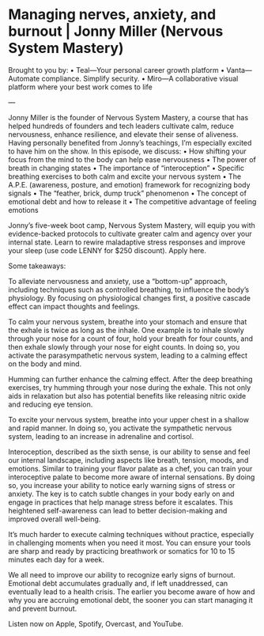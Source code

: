 # Managing nerves, anxiety, and burnout | Jonny Miller (Nervous System Mastery)

Brought to you by:
• Teal—Your personal career growth platform
• Vanta—Automate compliance. Simplify security.
• Miro—A collaborative visual platform where your best work comes to life

—

Jonny Miller is the founder of Nervous System Mastery, a course that has helped hundreds of founders and tech leaders cultivate calm, reduce nervousness, enhance resilience, and elevate their sense of aliveness. Having personally benefited from Jonny’s teachings, I’m especially excited to have him on the show. In this episode, we discuss:
• How shifting your focus from the mind to the body can help ease nervousness
• The power of breath in changing states
• The importance of “interoception”
• Specific breathing exercises to both calm and excite your nervous system
• The A.P.E. (awareness, posture, and emotion) framework for recognizing body signals
• The “feather, brick, dump truck” phenomenon
• The concept of emotional debt and how to release it
• The competitive advantage of feeling emotions

Jonny’s five-week boot camp, Nervous System Mastery, will equip you with evidence-backed protocols to cultivate greater calm and agency over your internal state. Learn to rewire maladaptive stress responses and improve your sleep (use code LENNY for $250 discount). Apply here.

Some takeaways:

To alleviate nervousness and anxiety, use a “bottom-up” approach, including techniques such as controlled breathing, to influence the body’s physiology. By focusing on physiological changes first, a positive cascade effect can impact thoughts and feelings.

To calm your nervous system, breathe into your stomach and ensure that the exhale is twice as long as the inhale. One example is to inhale slowly through your nose for a count of four, hold your breath for four counts, and then exhale slowly through your nose for eight counts. In doing so, you activate the parasympathetic nervous system, leading to a calming effect on the body and mind.

Humming can further enhance the calming effect. After the deep breathing exercises, try humming through your nose during the exhale. This not only aids in relaxation but also has potential benefits like releasing nitric oxide and reducing eye tension.

To excite your nervous system, breathe into your upper chest in a shallow and rapid manner. In doing so, you activate the sympathetic nervous system, leading to an increase in adrenaline and cortisol.

Interoception, described as the sixth sense, is our ability to sense and feel our internal landscape, including aspects like breath, tension, moods, and emotions. Similar to training your flavor palate as a chef, you can train your interoceptive palate to become more aware of internal sensations. By doing so, you increase your ability to notice early warning signs of stress or anxiety. The key is to catch subtle changes in your body early on and engage in practices that help manage stress before it escalates. This heightened self-awareness can lead to better decision-making and improved overall well-being.

It’s much harder to execute calming techniques without practice, especially in challenging moments when you need it most. You can ensure your tools are sharp and ready by practicing breathwork or somatics for 10 to 15 minutes each day for a week.

We all need to improve our ability to recognize early signs of burnout. Emotional debt accumulates gradually and, if left unaddressed, can eventually lead to a health crisis. The earlier you become aware of how and why you are accruing emotional debt, the sooner you can start managing it and prevent burnout.

Listen now on Apple, Spotify, Overcast, and YouTube.